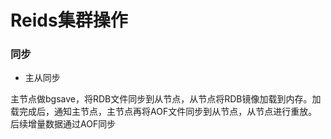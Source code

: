 # Reids集群操作


### 同步

* 主从同步

主节点做bgsave，将RDB文件同步到从节点，从节点将RDB镜像加载到内存。加载完成后，通知主节点，主节点再将AOF文件同步到从节点，从节点进行重放。后续增量数据通过AOF同步


